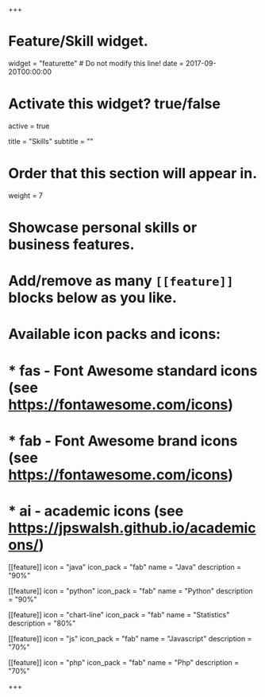 +++
# Feature/Skill widget.
widget = "featurette"  # Do not modify this line!
date = 2017-09-20T00:00:00

# Activate this widget? true/false
active = true

title = "Skills"
subtitle = ""

# Order that this section will appear in.
weight = 7

# Showcase personal skills or business features.
#
# Add/remove as many `[[feature]]` blocks below as you like.
#
# Available icon packs and icons:
# * fas - Font Awesome standard icons (see https://fontawesome.com/icons)
# * fab - Font Awesome brand icons (see https://fontawesome.com/icons)
# * ai - academic icons (see https://jpswalsh.github.io/academicons/)

[[feature]]
  icon = "java"
  icon_pack = "fab"
  name = "Java"
  description = "90%"

[[feature]]
  icon = "python"
  icon_pack = "fab"
  name = "Python"
  description = "90%"  

[[feature]]
  icon = "chart-line"
  icon_pack = "fab"
  name = "Statistics"
  description = "80%"  

[[feature]]
  icon = "js"
  icon_pack = "fab"
  name = "Javascript"
  description = "70%"

[[feature]]
  icon = "php"
  icon_pack = "fab"
  name = "Php"
  description = "70%"

+++
